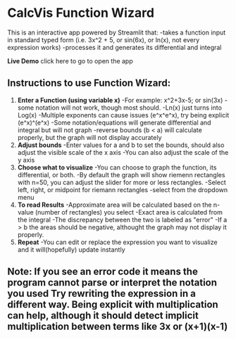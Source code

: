 # CalcVis Function Wizard
This is an interactive app powered by Streamlit that:
-takes a function input in standard typed form (i.e. 3x^2 + 5, or sin(6x), or ln(x), not every expression works)
-processes it and generates its differential and integral

**Live Demo** click here to go to open the app 

## Instructions to use Function Wizard:
1. **Enter a Function (using variable x)**
    -For example: x^2+3x-5; or sin(3x)
    -some notation will not work, though most should. 
        -Ln(x) just turns into Log(x)
        -Multiple exponents can cause issues (e^x^e^x), try being explicit (e^x)^(e^x)
        -Some notation/equations will generate differential and integral but will not graph
        -reverse bounds (b < a) will calculate properly, but the graph will not display accurately
2. **Adjust bounds** 
    -Enter values for a and b to set the bounds, should also adjust the visible scale of the x axis
    -You can also adjust the scale of the y axis
3. **Choose what to visualize** 
    -You can choose to graph the function, its differential, or both. 
    -By default the graph will show riemenn rectangles with n=50, you can adjust the slider for more or less rectangles. 
    -Select left, right, or midpoint for riemann rectangles
        -select from the dropdown menu
4. **To read Results**
    -Approximate area will be calculated based on the n-value (number of rectangles) you select
    -Exact area is calculated from the integral
    -The discrepancy between the two is labeled as "error"
    -If a > b the areas should be negative, althought the graph may not display it properly. 
5. **Repeat**
    -You can edit or replace the expression you want to visualize and it will(hopefully) update instantly
## Note: If you see an error code it means the program cannot parse or interpret the notation you used Try rewriting the expression in a different way. Being explicit with multiplication can help, although it should detect implicit multiplication between terms like 3x or (x+1)(x-1)



